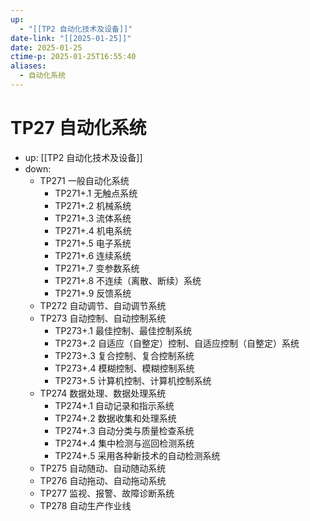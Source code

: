 ```yaml
---
up:
  - "[[TP2 自动化技术及设备]]"
date-link: "[[2025-01-25]]"
date: 2025-01-25
ctime-p: 2025-01-25T16:55:40
aliases:
  - 自动化系统
---
```


# TP27 自动化系统

- up: [[TP2 自动化技术及设备]]
- down:	
	- TP271 一般自动化系统
		- TP271+.1 无触点系统
		- TP271+.2 机械系统
		- TP271+.3 流体系统
		- TP271+.4 机电系统
		- TP271+.5 电子系统
		- TP271+.6 连续系统
		- TP271+.7 变参数系统
		- TP271+.8 不连续（离散、断续）系统
		- TP271+.9 反馈系统
	- TP272 自动调节、自动调节系统
	- TP273 自动控制、自动控制系统
		- TP273+.1 最佳控制、最佳控制系统
		- TP273+.2 自适应（自整定）控制、自适应控制（自整定）系统
		- TP273+.3 复合控制、复合控制系统
		- TP273+.4 模糊控制、模糊控制系统
		- TP273+.5 计算机控制、计算机控制系统
	- TP274 数据处理、数据处理系统
		- TP274+.1 自动记录和指示系统
		- TP274+.2 数据收集和处理系统
		- TP274+.3 自动分类与质量检查系统
		- TP274+.4 集中检测与巡回检测系统
		- TP274+.5 采用各种新技术的自动检测系统
	- TP275 自动随动、自动随动系统
	- TP276 自动拖动、自动拖动系统
	- TP277 监视、报警、故障诊断系统
	- TP278 自动生产作业线
	
